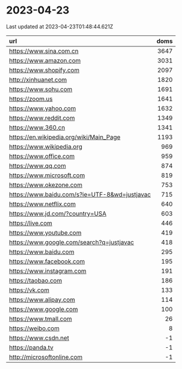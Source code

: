 # 2023-04-23

<!-- BEGIN -->
Last updated at 2023-04-23T01:48:44.621Z

url | doms
:- | -:
https://www.sina.com.cn | 3647
https://www.amazon.com | 3031
https://www.shopify.com | 2097
http://xinhuanet.com | 1820
https://www.sohu.com | 1691
https://zoom.us | 1641
https://www.yahoo.com | 1632
https://www.reddit.com | 1349
https://www.360.cn | 1341
https://en.wikipedia.org/wiki/Main_Page | 1193
https://www.wikipedia.org | 969
https://www.office.com | 959
https://www.qq.com | 874
https://www.microsoft.com | 819
https://www.okezone.com | 753
https://www.baidu.com/s?ie=UTF-8&wd=justjavac | 715
https://www.netflix.com | 640
https://www.jd.com/?country=USA | 603
https://live.com | 446
https://www.youtube.com | 419
https://www.google.com/search?q=justjavac | 418
https://www.baidu.com | 295
https://www.facebook.com | 195
https://www.instagram.com | 191
https://taobao.com | 186
https://vk.com | 133
https://www.alipay.com | 114
https://www.google.com | 100
https://www.tmall.com | 26
https://weibo.com | 8
https://www.csdn.net | -1
https://panda.tv | -1
http://microsoftonline.com | -1
<!-- END -->
